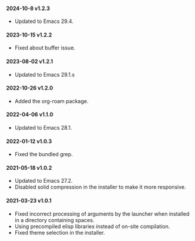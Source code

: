 #### 2024-10-8 v1.2.3

* Updated to Emacs 29.4.

#### 2023-10-15 v1.2.2

* Fixed about buffer issue.

#### 2023-08-02 v1.2.1

* Updated to Emacs 29.1.s

#### 2022-10-26 v1.2.0

* Added the org-roam package.

#### 2022-04-06 v1.1.0

* Updated to Emacs 28.1.

#### 2022-01-12 v1.0.3

* Fixed the bundled grep.

#### 2021-05-18 v1.0.2

* Updated to Emacs 27.2.
* Disabled solid compression in the installer to make it more responsive.

#### 2021-03-23 v1.0.1

* Fixed incorrect processing of arguments by the launcher when installed in a directory containing spaces.
* Using precompiled elisp libraries instead of on-site compilation.
* Fixed theme selection in the installer.
